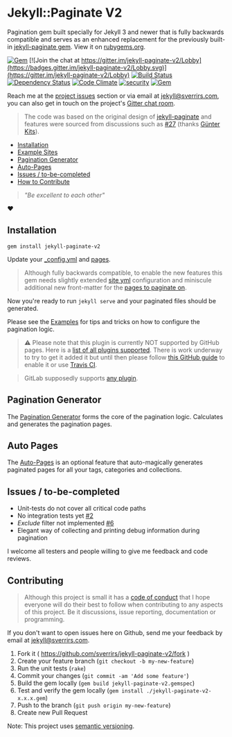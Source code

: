 # Jekyll::Paginate V2

Pagination gem built specially for Jekyll 3 and newer that is fully backwards compatible and serves as an enhanced replacement for the previously built-in [jekyll-paginate gem](https://github.com/jekyll/jekyll-paginate). View it on [rubygems.org](https://rubygems.org/gems/jekyll-paginate-v2).

[![Gem](https://img.shields.io/gem/v/jekyll-paginate-v2.svg)](https://rubygems.org/gems/jekyll-paginate-v2)
[![Join the chat at https://gitter.im/jekyll-paginate-v2/Lobby](https://badges.gitter.im/jekyll-paginate-v2/Lobby.svg)](https://gitter.im/jekyll-paginate-v2/Lobby)
[![Build Status](https://travis-ci.org/sverrirs/jekyll-paginate-v2.svg?branch=master)](https://travis-ci.org/sverrirs/jekyll-paginate-v2) 
[![Dependency Status](https://gemnasium.com/badges/github.com/sverrirs/jekyll-paginate-v2.svg)](https://gemnasium.com/github.com/sverrirs/jekyll-paginate-v2)
[![Code Climate](https://codeclimate.com/github/sverrirs/jekyll-paginate-v2/badges/gpa.svg)](https://codeclimate.com/github/sverrirs/jekyll-paginate-v2)
[![security](https://hakiri.io/github/sverrirs/jekyll-paginate-v2/master.svg)](https://hakiri.io/github/sverrirs/jekyll-paginate-v2/master)
[![Gem](https://img.shields.io/gem/dt/jekyll-paginate-v2.svg)](https://rubygems.org/gems/jekyll-paginate-v2)

Reach me at the [project issues](https://github.com/sverrirs/jekyll-paginate-v2/issues) section or via email at [jekyll@sverrirs.com](mailto:jekyll@sverrirs.com), you can also get in touch on the project's [Gitter chat room](https://gitter.im/jekyll-paginate-v2/Lobby).

> The code was based on the original design of [jekyll-paginate](https://github.com/jekyll/jekyll-paginate) and features were sourced from discussions such as [#27](https://github.com/jekyll/jekyll-paginate/issues/27) (thanks [Günter Kits](https://github.com/gynter)).

* [Installation](#installation)
* [Example Sites](https://github.com/sverrirs/jekyll-paginate-v2/tree/master/examples)
* [Pagination Generator](#pagination-generator)
* [Auto-Pages](#auto-pages)
* [Issues / to-be-completed](#issues--to-be-completed)
* [How to Contribute](#contributing)

> _"Be excellent to each other"_

:heart:

## Installation

```
gem install jekyll-paginate-v2
```

Update your [_config.yml](README-GENERATOR.md#site-configuration) and [pages](README-GENERATOR.md#page-configuration).

> Although fully backwards compatible, to enable the new features this gem needs slightly extended [site yml](README-GENERATOR.md#site-configuration) configuration and miniscule additional new front-matter for the [pages to paginate on](README-GENERATOR.md#page-configuration).

Now you're ready to run `jekyll serve` and your paginated files should be generated.

Please see the [Examples](https://github.com/sverrirs/jekyll-paginate-v2/tree/master/examples) for tips and tricks on how to configure the pagination logic.

> :warning: Please note that this plugin is currently NOT supported by GitHub pages. Here is a [list of all plugins supported](https://pages.github.com/versions/). There is work underway to try to get it added it but until then please follow [this GitHub guide](https://help.github.com/articles/adding-jekyll-plugins-to-a-github-pages-site/) to enable it or use [Travis CI](https://ayastreb.me/deploy-jekyll-to-github-pages-with-travis-ci/). 

> GitLab supposedly supports [any plugin](https://about.gitlab.com/comparison/gitlab-pages-vs-github-pages.html).


## Pagination Generator

The [Pagination Generator](README-GENERATOR.md) forms the core of the pagination logic. Calculates and generates the pagination pages.


## Auto Pages

The [Auto-Pages](README-AUTOPAGES.md) is an optional feature that auto-magically generates paginated pages for all your tags, categories and collections.


## Issues / to-be-completed

* Unit-tests do not cover all critical code paths
* No integration tests yet [#2](https://github.com/jekyll/jekyll-paginate/pull/2)
* _Exclude_ filter not implemented [#6](https://github.com/jekyll/jekyll-paginate/issues/6)
* Elegant way of collecting and printing debug information during pagination


I welcome all testers and people willing to give me feedback and code reviews.

## Contributing

> Although this project is small it has a [code of conduct](CODE_OF_CONDUCT.md) that I hope everyone will do their best to follow when contributing to any aspects of this project. Be it discussions, issue reporting, documentation or programming. 

If you don't want to open issues here on Github, send me your feedback by email at [jekyll@sverrirs.com](mailto:jekyll@sverrirs.com).

1. Fork it ( https://github.com/sverrirs/jekyll-paginate-v2/fork )
2. Create your feature branch (`git checkout -b my-new-feature`)
3. Run the unit tests (`rake`)
4. Commit your changes (`git commit -am 'Add some feature'`)
5. Build the gem locally (`gem build jekyll-paginate-v2.gemspec`)
6. Test and verify the gem locally (`gem install ./jekyll-paginate-v2-x.x.x.gem`) 
7. Push to the branch (`git push origin my-new-feature`)
8. Create new Pull Request

Note: This project uses [semantic versioning](http://semver.org/).

